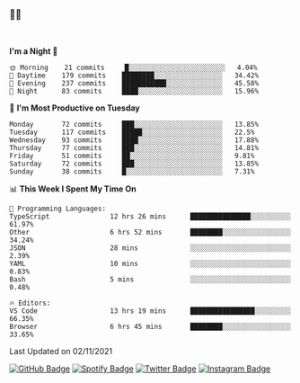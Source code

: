 ### 🤙🍺

<!-- <a href="https://github-readme-stats.vercel.app/api?username=hzak2xx&count_private=true&show_icons=true&theme=dracula">
  <img align="center" src="https://github-readme-stats.vercel.app/api?username=hzak2xx&count_private=true&show_icons=true&theme=dracula" />
</a>
</br> -->
</br>

<!--START_SECTION:waka-->
**I'm a Night 🦉** 

```text
🌞 Morning    21 commits     █░░░░░░░░░░░░░░░░░░░░░░░░   4.04% 
🌆 Daytime    179 commits    ████████░░░░░░░░░░░░░░░░░   34.42% 
🌃 Evening    237 commits    ███████████░░░░░░░░░░░░░░   45.58% 
🌙 Night      83 commits     ████░░░░░░░░░░░░░░░░░░░░░   15.96%

```
📅 **I'm Most Productive on Tuesday** 

```text
Monday       72 commits     ███░░░░░░░░░░░░░░░░░░░░░░   13.85% 
Tuesday      117 commits    █████░░░░░░░░░░░░░░░░░░░░   22.5% 
Wednesday    93 commits     ████░░░░░░░░░░░░░░░░░░░░░   17.88% 
Thursday     77 commits     ███░░░░░░░░░░░░░░░░░░░░░░   14.81% 
Friday       51 commits     ██░░░░░░░░░░░░░░░░░░░░░░░   9.81% 
Saturday     72 commits     ███░░░░░░░░░░░░░░░░░░░░░░   13.85% 
Sunday       38 commits     █░░░░░░░░░░░░░░░░░░░░░░░░   7.31%

```


📊 **This Week I Spent My Time On** 

```text
💬 Programming Languages: 
TypeScript               12 hrs 26 mins      ███████████████░░░░░░░░░░   61.97% 
Other                    6 hrs 52 mins       ████████░░░░░░░░░░░░░░░░░   34.24% 
JSON                     28 mins             ░░░░░░░░░░░░░░░░░░░░░░░░░   2.39% 
YAML                     10 mins             ░░░░░░░░░░░░░░░░░░░░░░░░░   0.83% 
Bash                     5 mins              ░░░░░░░░░░░░░░░░░░░░░░░░░   0.48%

🔥 Editors: 
VS Code                  13 hrs 19 mins      ████████████████░░░░░░░░░   66.35% 
Browser                  6 hrs 45 mins       ████████░░░░░░░░░░░░░░░░░   33.65%

```


 Last Updated on 02/11/2021
<!--END_SECTION:waka-->

[![GitHub Badge](https://img.shields.io/badge/GitHub-100000?style=for-the-badge&logo=github&logoColor=white)](https://github.com/hzak2xx)
[![Spotify Badge](https://img.shields.io/badge/Spotify-1ED760?&style=for-the-badge&logo=spotify&logoColor=white)](https://open.spotify.com/user/uf90s6sbbh75a1mt44clkhkvf)
[![Twitter Badge](https://img.shields.io/badge/Twitter-1DA1F2?style=for-the-badge&logo=twitter&logoColor=white)](https://twitter.com/hzak2xx)
[![Instagram Badge](https://img.shields.io/badge/Instagram-E4405F?style=for-the-badge&logo=instagram&logoColor=white)](https://www.instagram.com/hzak2xx/)
